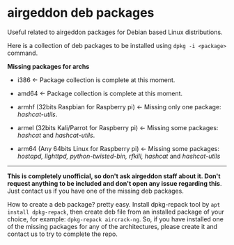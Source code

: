 # airgeddon deb packages

Useful related to airgeddon packages for Debian based Linux distributions.

Here is a collection of deb packages to be installed using `dpkg -i <package>` command.

__Missing packages for archs__

 - i386 <- Package collection is complete at this moment.

 - amd64 <- Package collection is complete at this moment.

 - armhf (32bits Raspbian for Raspberry pi) <- Missing only one package: _hashcat-utils_.

 - armel (32bits Kali/Parrot for Raspberry pi) <- Missing some packages: _hashcat_ and _hashcat-utils_.

 - arm64 (Any 64bits Linux for Raspberry pi) <- Missing some packages: _hostapd, lighttpd, python-twisted-bin, rfkill, hashcat_ and _hashcat-utils_

____

__This is completely unofficial, so don't ask airgeddon staff about it. Don't request anything to be included and don't open any issue regarding this__. Just contact us if you have one of the missing deb packages.

How to create a deb package? pretty easy. Install dpkg-repack tool by `apt install dpkg-repack`, then create deb file from an installed package of your choice, for example: `dpkg-repack aircrack-ng`. So, if you have installed one of the missing packages for any of the architectures, please create it and contact us to try to complete the repo.
